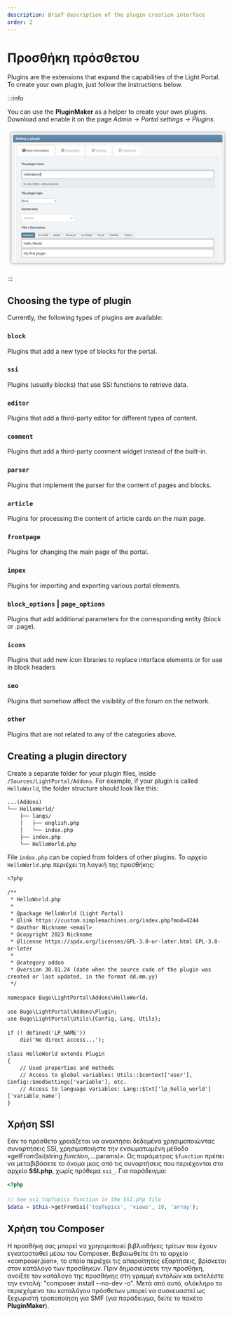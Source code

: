```yaml
---
description: Brief description of the plugin creation interface
order: 2
---
```


# Προσθήκη πρόσθετου

Plugins are the extensions that expand the capabilities of the Light Portal. To create your own plugin, just follow the instructions below.

:::info

You can use the **PluginMaker** as a helper to create your own plugins. Download and enable it on the page _Admin -> Portal settings -> Plugins_.

![Create a new plugin with PluginMaker](create_plugin.png)

:::

## Choosing the type of plugin

Currently, the following types of plugins are available:

### `block`

Plugins that add a new type of blocks for the portal.

### `ssi`

Plugins (usually blocks) that use SSI functions to retrieve data.

### `editor`

Plugins that add a third-party editor for different types of content.

### `comment`

Plugins that add a third-party comment widget instead of the built-in.

### `parser`

Plugins that implement the parser for the content of pages and blocks.

### `article`

Plugins for processing the content of article cards on the main page.

### `frontpage`

Plugins for changing the main page of the portal.

### `impex`

Plugins for importing and exporting various portal elements.

### `block_options` | `page_options`

Plugins that add additional parameters for the corresponding entity (block or .page).

### `icons`

Plugins that add new icon libraries to replace interface elements or for use in block headers

### `seo`

Plugins that somehow affect the visibility of the forum on the network.

### `other`

Plugins that are not related to any of the categories above.

## Creating a plugin directory

Create a separate folder for your plugin files, inside `/Sources/LightPortal/Addons`. For example, if your plugin is called `HelloWorld`, the folder structure should look like this:

```
...(Addons)
└── HelloWorld/
    ├── langs/
    │   ├── english.php
    │   └── index.php
    ├── index.php
    └── HelloWorld.php
```

File `index.php` can be copied from folders of other plugins. Το αρχείο `HelloWorld.php` περιέχει τη λογική της προσθήκης:

```php:line-numbers
<?php

/**
 * HelloWorld.php
 *
 * @package HelloWorld (Light Portal)
 * @link https://custom.simplemachines.org/index.php?mod=4244
 * @author Nickname <email>
 * @copyright 2023 Nickname
 * @license https://spdx.org/licenses/GPL-3.0-or-later.html GPL-3.0-or-later
 *
 * @category addon
 * @version 30.01.24 (date when the source code of the plugin was created or last updated, in the format dd.mm.yy)
 */

namespace Bugo\LightPortal\Addons\HelloWorld;

use Bugo\LightPortal\Addons\Plugin;
use Bugo\LightPortal\Utils\{Config, Lang, Utils};

if (! defined('LP_NAME'))
	die('No direct access...');

class HelloWorld extends Plugin
{
    // Used properties and methods
    // Access to global variables: Utils::$context['user'], Config::$modSettings['variable'], etc.
    // Access to language variables: Lang::$txt['lp_hello_world']['variable_name']
}

```

## Χρήση SSI

Εάν το πρόσθετο χρειάζεται να ανακτήσει δεδομένα χρησιμοποιώντας συναρτήσεις SSI, χρησιμοποιήστε την ενσωματωμένη μέθοδο «getFromSsi(string $function, ...$params)». Ως παράμετρος `$function` πρέπει να μεταβιβάσετε το όνομα μιας από τις συναρτήσεις που περιέχονται στο αρχείο **SSI.php**, χωρίς πρόθεμα `ssi_`. Για παράδειγμα:

```php
<?php

// See ssi_topTopics function in the SSI.php file
$data = $this->getFromSsi('topTopics', 'views', 10, 'array');
```

## Χρήση του Composer

Η προσθήκη σας μπορεί να χρησιμοποιεί βιβλιοθήκες τρίτων που έχουν εγκατασταθεί μέσω του Composer. Βεβαιωθείτε ότι το αρχείο «composer.json», το οποίο περιέχει τις απαραίτητες εξαρτήσεις, βρίσκεται στον κατάλογο των προσθηκών. Πριν δημοσιεύσετε την προσθήκη, ανοίξτε τον κατάλογο της προσθήκης στη γραμμή εντολών και εκτελέστε την εντολή: "composer install --no-dev -o". Μετά από αυτό, ολόκληρο το περιεχόμενο του καταλόγου πρόσθετων μπορεί να συσκευαστεί ως ξεχωριστή τροποποίηση για SMF (για παράδειγμα, δείτε το πακέτο **PluginMaker**).
